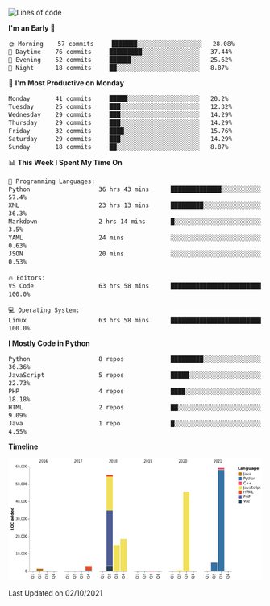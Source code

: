 <!--START_SECTION:waka-->
![Lines of code](https://img.shields.io/badge/From%20Hello%20World%20I%27ve%20Written-203631%20lines%20of%20code-blue)

**I'm an Early 🐤** 

```text
🌞 Morning    57 commits     ███████░░░░░░░░░░░░░░░░░░   28.08% 
🌆 Daytime    76 commits     █████████░░░░░░░░░░░░░░░░   37.44% 
🌃 Evening    52 commits     ██████░░░░░░░░░░░░░░░░░░░   25.62% 
🌙 Night      18 commits     ██░░░░░░░░░░░░░░░░░░░░░░░   8.87%

```
📅 **I'm Most Productive on Monday** 

```text
Monday       41 commits     █████░░░░░░░░░░░░░░░░░░░░   20.2% 
Tuesday      25 commits     ███░░░░░░░░░░░░░░░░░░░░░░   12.32% 
Wednesday    29 commits     ███░░░░░░░░░░░░░░░░░░░░░░   14.29% 
Thursday     29 commits     ███░░░░░░░░░░░░░░░░░░░░░░   14.29% 
Friday       32 commits     ████░░░░░░░░░░░░░░░░░░░░░   15.76% 
Saturday     29 commits     ███░░░░░░░░░░░░░░░░░░░░░░   14.29% 
Sunday       18 commits     ██░░░░░░░░░░░░░░░░░░░░░░░   8.87%

```


📊 **This Week I Spent My Time On** 

```text
💬 Programming Languages: 
Python                   36 hrs 43 mins      ██████████████░░░░░░░░░░░   57.4% 
XML                      23 hrs 13 mins      █████████░░░░░░░░░░░░░░░░   36.3% 
Markdown                 2 hrs 14 mins       █░░░░░░░░░░░░░░░░░░░░░░░░   3.5% 
YAML                     24 mins             ░░░░░░░░░░░░░░░░░░░░░░░░░   0.63% 
JSON                     20 mins             ░░░░░░░░░░░░░░░░░░░░░░░░░   0.53%

🔥 Editors: 
VS Code                  63 hrs 58 mins      █████████████████████████   100.0%

💻 Operating System: 
Linux                    63 hrs 58 mins      █████████████████████████   100.0%

```

**I Mostly Code in Python** 

```text
Python                   8 repos             █████████░░░░░░░░░░░░░░░░   36.36% 
JavaScript               5 repos             █████░░░░░░░░░░░░░░░░░░░░   22.73% 
PHP                      4 repos             ████░░░░░░░░░░░░░░░░░░░░░   18.18% 
HTML                     2 repos             ██░░░░░░░░░░░░░░░░░░░░░░░   9.09% 
Java                     1 repo              █░░░░░░░░░░░░░░░░░░░░░░░░   4.55%

```


**Timeline**

![Chart not found](https://raw.githubusercontent.com/telesoho/telesoho/master/charts/bar_graph.png) 


 Last Updated on 02/10/2021
<!--END_SECTION:waka-->


<!--
**telesoho/telesoho** is a ✨ _special_ ✨ repository because its `README.md` (this file) appears on your GitHub profile.

Here are some ideas to get you started:

- 🔭 I’m currently working on ...
- 🌱 I’m currently learning ...
- 👯 I’m looking to collaborate on ...
- 🤔 I’m looking for help with ...
- 💬 Ask me about ...
- 📫 How to reach me: ...
- 😄 Pronouns: ...
- ⚡ Fun fact: ...
-->
